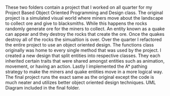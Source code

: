 These two folders contain a project that I worked on all quarter for my Project Based Object Oriented Programming and Design 
class. The original project is a simulated visual world where miners move about the landscape to collect ore and give to
blacksmiths. While this happens the rocks randomly generate ore for the miners to collect. An entity known as a quake can 
appear and they destroy the rocks that create the ore. Once the quakes destroy all of the rocks the simualtion is over.
Over the quarter I refactored the entire project to use an object oriented design. The functions class originally was home to 
every single method that was used by the project. I created a new design that split entities into respective classes. They
each inherited certain traits that were shared amongst entities such as animation, movement, or having an action. Lastly I 
implemented the A* pathing strategy to make the miners and quake entities move in a more logical way. The final project runs 
the exact same as the original except the code is much neater and utilizes better object oriented design techniques. UML 
Diagram included in the final folder.
